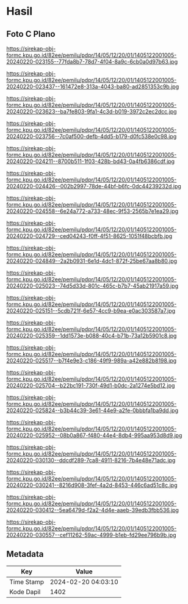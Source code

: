 # Hasil

## Foto C Plano

https://sirekap-obj-formc.kpu.go.id/82ee/pemilu/pdpr/14/05/12/20/01/1405122001005-20240220-023155--77fda8b7-78d7-4f04-8a9c-6cb0a0d97b63.jpg

https://sirekap-obj-formc.kpu.go.id/82ee/pemilu/pdpr/14/05/12/20/01/1405122001005-20240220-023437--161472e8-313a-4043-ba80-ad2851353c9b.jpg

https://sirekap-obj-formc.kpu.go.id/82ee/pemilu/pdpr/14/05/12/20/01/1405122001005-20240220-023623--ba7fe803-9fa1-4c3d-b019-3972c2ec2dcc.jpg

https://sirekap-obj-formc.kpu.go.id/82ee/pemilu/pdpr/14/05/12/20/01/1405122001005-20240220-023756--7c0af500-defb-4dd5-b179-d0fc538e0c98.jpg

https://sirekap-obj-formc.kpu.go.id/82ee/pemilu/pdpr/14/05/12/20/01/1405122001005-20240220-024211--8700b511-1f03-428b-bd43-0a4fb6386cdf.jpg

https://sirekap-obj-formc.kpu.go.id/82ee/pemilu/pdpr/14/05/12/20/01/1405122001005-20240220-024426--002b2997-78de-44bf-b6fc-0dc44239232d.jpg

https://sirekap-obj-formc.kpu.go.id/82ee/pemilu/pdpr/14/05/12/20/01/1405122001005-20240220-024558--6e24a772-a733-48ec-9f53-2565b7e1ea29.jpg

https://sirekap-obj-formc.kpu.go.id/82ee/pemilu/pdpr/14/05/12/20/01/1405122001005-20240220-024729--ced04243-f0ff-4f51-8625-1051f48bcbfb.jpg

https://sirekap-obj-formc.kpu.go.id/82ee/pemilu/pdpr/14/05/12/20/01/1405122001005-20240220-024849--2a2b0931-6e1d-4dc1-872f-25be67aa8b80.jpg

https://sirekap-obj-formc.kpu.go.id/82ee/pemilu/pdpr/14/05/12/20/01/1405122001005-20240220-025023--74d5d33d-801c-465c-b7b7-45ab21917a59.jpg

https://sirekap-obj-formc.kpu.go.id/82ee/pemilu/pdpr/14/05/12/20/01/1405122001005-20240220-025151--5cdb721f-6e57-4cc9-b9ea-e0ac303587a7.jpg

https://sirekap-obj-formc.kpu.go.id/82ee/pemilu/pdpr/14/05/12/20/01/1405122001005-20240220-025359--1dd1573e-b088-40c4-b71b-73a12b5901c8.jpg

https://sirekap-obj-formc.kpu.go.id/82ee/pemilu/pdpr/14/05/12/20/01/1405122001005-20240220-025517--b7f4e9e3-c186-49f9-989a-a42e882b8198.jpg

https://sirekap-obj-formc.kpu.go.id/82ee/pemilu/pdpr/14/05/12/20/01/1405122001005-20240220-025704--b22bc191-730f-49d1-b0dc-2a1274e5bd12.jpg

https://sirekap-obj-formc.kpu.go.id/82ee/pemilu/pdpr/14/05/12/20/01/1405122001005-20240220-025824--b3b44c39-3e61-44e9-a2fe-0bbbfa1ba9dd.jpg

https://sirekap-obj-formc.kpu.go.id/82ee/pemilu/pdpr/14/05/12/20/01/1405122001005-20240220-025952--08b0a867-f480-44e4-8db4-995aa953d8d9.jpg

https://sirekap-obj-formc.kpu.go.id/82ee/pemilu/pdpr/14/05/12/20/01/1405122001005-20240220-030130--ddcdf289-7ca8-4911-8216-7b4e48e71adc.jpg

https://sirekap-obj-formc.kpu.go.id/82ee/pemilu/pdpr/14/05/12/20/01/1405122001005-20240220-030241--8216d908-3fef-4a2d-8453-446c6ad51c8c.jpg

https://sirekap-obj-formc.kpu.go.id/82ee/pemilu/pdpr/14/05/12/20/01/1405122001005-20240220-030412--5ea6479d-f2a2-4d4e-aaeb-39edb3fbb536.jpg

https://sirekap-obj-formc.kpu.go.id/82ee/pemilu/pdpr/14/05/12/20/01/1405122001005-20240220-030557--cef11262-59ac-4999-b1eb-fd29ee796b9b.jpg


## Metadata

| Key        | Value               |
| ---------- | ------------------- |
| Time Stamp | 2024-02-20 04:03:10 |
| Kode Dapil | 1402                |



